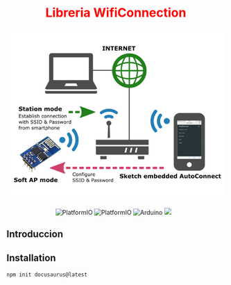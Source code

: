 <h1 align="center">
  <p style=color:Red>Libreria WifiConnection</p>
  <img src="/img/Connect_WiFi.webp" alt="Conexion WiFi">
</h1>

<p align="center">
  <img src="https://img.shields.io/badge/Vesrion-1.0.0-green.svg" alt="PlatformIO">
  <img src="https://img.shields.io/badge/PlatformIO-IDE-orange.svg" alt="PlatformIO">
  <img src="https://img.shields.io/badge/Arduino-IDE-blue.svg?logo=arduino" alt="Arduino">
  <img src="https://www.ardu-badge.com/badge/WiFiManager.svg">
  <img src="https://img.shields.io/badge/ESP-01-000000.svg?longCache=true&style=flat&colorA=CC101F" alt="">
  <img src="https://img.shields.io/badge/ESP-8266-000000.svg?longCache=true&style=flat&colorA=CC101F" alt="">
  <img src="https://img.shields.io/badge/ESP-32-000000.svg?longCache=true&style=flat&colorA=CC101F" alt="">
  
</p>

<!-- > **We are working hard on Docusaurus v2. If you are new to Docusaurus, try using the new version instead of v1. See the [Docusaurus v2 website](https://docusaurus.io/) for more details.** -->

<!-- > Docusaurus v1 doc is available at [v1.docusaurus.io](https://v1.docusaurus.io) and code is available on branch [docusaurus-v1](https://github.com/facebook/docusaurus/tree/docusaurus-v1) -->

## Introduccion

## Installation

```bash
npm init docusaurus@latest
```
